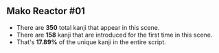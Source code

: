 Mako Reactor #01
---
* There are **350** total kanji that appear in this scene.
* There are **158** kanji that are introduced for the first time in this scene.
* That's **17.89%** of the unique kanji in the entire script.